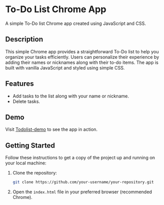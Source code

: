 # To-Do List Chrome App

A simple To-Do list Chrome app created using JavaScript and CSS.

## Description

This simple Chrome app provides a straightforward To-Do list to help you organize your tasks efficiently. Users can personalize their experience by adding their names or nicknames along with their to-do items. The app is built with vanilla JavaScript and styled using simple CSS.

## Features

- Add tasks to the list along with your name or nickname.
- Delete tasks.

## Demo

Visit [Todolist-demo](https://jeongkison.github.io/Chrome-App-Todolist/) to see the app in action.

## Getting Started

Follow these instructions to get a copy of the project up and running on your local machine:

1. Clone the repository: 
   ```bash
   git clone https://github.com/your-username/your-repository.git
   ```
2. Open the `index.html` file in your preferred browser (recommended Chrome).


